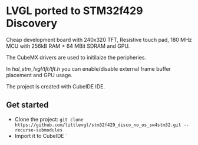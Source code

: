 # LVGL ported to STM32f429 Discovery

Cheap development board with 240x320 TFT, Resistive touch pad, 180 MHz MCU with 256kB RAM + 64 MBit SDRAM and GPU.

The CubeMX drivers are used to initilaize the peripheries. 

In *hal_stm_lvgl/tft/tft.h* you can enable/disable external frame buffer placement and GPU usage. 

The project is created with CubeIDE IDE.


## Get started
- Clone the project: `git clone https://github.com/littlevgl/stm32f429_disco_no_os_sw4stm32.git --recurse-submodules`
- Import it to CubeIDE
`
